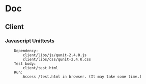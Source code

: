 # Doc

## Client

### Javascript Unittests
		Dependency:
			client/libs/js/qunit-2.4.0.js
			client/libs/css/qunit-2.4.0.css
		Test body:
			client/test.html
		Run:
			Access /test.html in browser. (It may take some time.)
